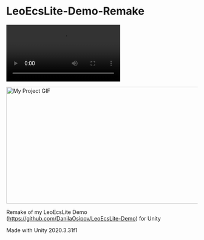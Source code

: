 # LeoEcsLite-Demo-Remake

![gif](https://thumbs.gfycat.com/AggravatingWellgroomedFreshwatereel-mobile.mp4)

<img src="./demo.gif" alt="My Project GIF" width="556" height="308">

 Remake of my LeoEcsLite Demo (https://github.com/DanilaOsipov/LeoEcsLite-Demo) for Unity

Made with Unity 2020.3.31f1
